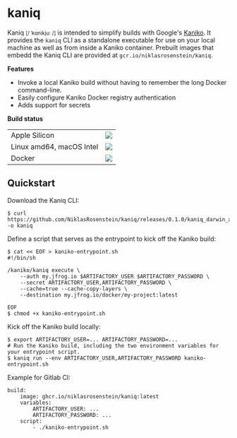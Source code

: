 # kaniq

Kaniq <small>[/ ˈkɑnikju: /]</small> is intended to simplify builds with Google's [Kaniko]. It provides the `kaniq`
CLI as a standalone executable for use on your local machine as well as from inside a Kaniko container. Prebuilt
images that embedd the Kaniq CLI are provided at `gcr.io/niklasrosenstein/kaniq`.

  [Kaniko]: https://github.com/GoogleContainerTools/kaniko

__Features__

* Invoke a local Kaniko build without having to remember the long Docker command-line.
* Easily configure Kaniko Docker registry authentication
* Adds support for secrets

__Build status__

<table>
    <tr>
        <td>Apple Silicon</th>
        <td>
          <a href="https://app.bitrise.io/app/150d483f5a30bb14"><img src="https://app.bitrise.io/app/150d483f5a30bb14/status.svg?token=fdwUoFfzB8XHHaA_04cmDA&branch=master"></a>
        </td>
    <tr>
    </tr>
        <td>Linux amd64, macOS Intel</td>
        <td>
          <a href="https://github.com/NiklasRosenstein/kaniq/actions/workflows/rust.yml"><img src="https://github.com/NiklasRosenstein/kaniq/actions/workflows/rust.yml/badge.svg"></a>
        </td>
    <tr>
    </tr>
        <td>Docker</td>
        <td>
          <a href="https://github.com/NiklasRosenstein/kaniq/actions/workflows/docker-image.yml"><img src="https://github.com/NiklasRosenstein/kaniq/actions/workflows/docker-image.yml/badge.svg"></a>
        </td>
    </tr>

</table>

## Quickstart

Download the Kaniq CLI:

```
$ curl https://github.com/NiklasRosenstein/kaniq/releases/0.1.0/kaniq_darwin_arm64 -o kaniq
```

Define a script that serves as the entrypoint to kick off the Kaniko build:

```
$ cat << EOF > kaniko-entrypoint.sh
#!/bin/sh

/kaniko/kaniq execute \
    --auth my.jfrog.io $ARTIFACTORY_USER $ARTIFACTORY_PASSWORD \
    --secret ARTIFACTORY_USER,ARTIFACTORY_PASSWORD \
    --cache=true --cache-copy-layers \
    --destination my.jfrog.io/docker/my-project:latest

EOF
$ chmod +x kaniko-entrypoint.sh
```

Kick off the Kaniko build locally:

```
$ export ARTIFACTORY_USER=... ARTIFACTORY_PASSWORD=...
# Run the Kaniko build, including the two environment variables for your entrypoint script.
$ kaniq run --env ARTIFACTORY_USER,ARTIFACTORY_PASSWORD kaniko-entrypoint.sh 
```

Example for Gitlab CI:

```
build:
    image: ghcr.io/niklasrosenstein/kaniq:latest
    variables:
        ARTIFACTORY_USER: ...
        ARTIFACTORY_PASSWORD: ...
    script:
        - ./kaniko-entrypoint.sh
```
